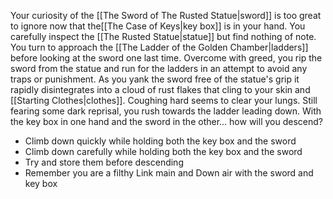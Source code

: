 Your curiosity of the [[The Sword of The Rusted Statue|sword]] is too great to ignore now that the[[The Case of Keys|key box]] is in your hand. You carefully inspect the [[The Rusted Statue|statue]] but find nothing of note. You turn to approach the [[The Ladder of the Golden Chamber|ladders]] before looking at the sword one last time. Overcome with greed, you rip the sword from the statue and run for the ladders in an attempt to avoid any traps or punishment. As you yank the sword free of the statue's grip it rapidly disintegrates into a cloud of rust flakes that cling to your skin and [[Starting Clothes|clothes]]. Coughing hard seems to clear your lungs. Still fearing some dark reprisal, you rush towards the ladder leading down. With the key box in one hand and the sword in the other... how will you descend?
- Climb down quickly while holding both the key box and the sword
- Climb down carefully while holding both the key box and the sword 
- Try and store them before descending
- Remember you are a filthy Link main and Down air with the sword and key box 